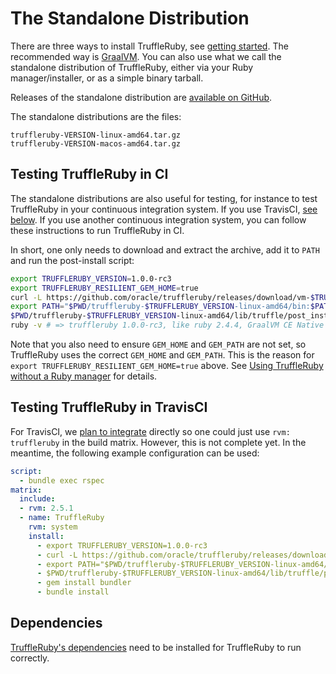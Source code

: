 # The Standalone Distribution

There are three ways to install TruffleRuby, see
[getting started](../../README.md#getting-started). The recommended way is
[GraalVM](installing-graalvm.md). You can also use what we call the standalone
distribution of TruffleRuby, either via your Ruby manager/installer, or as a
simple binary tarball.

Releases of the standalone distribution are
[available on GitHub](https://github.com/oracle/truffleruby/releases).

The standalone distributions are the files:

```
truffleruby-VERSION-linux-amd64.tar.gz
truffleruby-VERSION-macos-amd64.tar.gz
```

## Testing TruffleRuby in CI

The standalone distributions are also useful for testing, for instance to test
TruffleRuby in your continuous integration system. If you use TravisCI,
[see below](#testing-truffleruby-in-travisci).
If you use another continuous integration system, you can follow these
instructions to run TruffleRuby in CI.

In short, one only needs to download and extract the archive, add it to `PATH`
and run the post-install script:

```bash
export TRUFFLERUBY_VERSION=1.0.0-rc3
export TRUFFLERUBY_RESILIENT_GEM_HOME=true
curl -L https://github.com/oracle/truffleruby/releases/download/vm-$TRUFFLERUBY_VERSION/truffleruby-$TRUFFLERUBY_VERSION-linux-amd64.tar.gz | tar xz
export PATH="$PWD/truffleruby-$TRUFFLERUBY_VERSION-linux-amd64/bin:$PATH"
$PWD/truffleruby-$TRUFFLERUBY_VERSION-linux-amd64/lib/truffle/post_install_hook.sh
ruby -v # => truffleruby 1.0.0-rc3, like ruby 2.4.4, GraalVM CE Native [x86_64-linux]
```

Note that you also need to ensure `GEM_HOME` and `GEM_PATH` are not set, so
TruffleRuby uses the correct `GEM_HOME` and `GEM_PATH`. This is the reason for
`export TRUFFLERUBY_RESILIENT_GEM_HOME=true` above.
See [Using TruffleRuby without a Ruby manager](ruby-managers.md#using-truffleruby-without-a-ruby-manager)
for details.

## Testing TruffleRuby in TravisCI

For TravisCI, we
[plan to integrate](https://github.com/travis-ci/travis-ci/issues/9803)
directly so one could just use `rvm: truffleruby` in the build matrix.
However, this is not complete yet. In the meantime, the following example
configuration can be used:

```yaml
script:
  - bundle exec rspec
matrix:
  include:
  - rvm: 2.5.1
  - name: TruffleRuby
    rvm: system
    install:
      - export TRUFFLERUBY_VERSION=1.0.0-rc3
      - curl -L https://github.com/oracle/truffleruby/releases/download/vm-$TRUFFLERUBY_VERSION/truffleruby-$TRUFFLERUBY_VERSION-linux-amd64.tar.gz | tar xz
      - export PATH="$PWD/truffleruby-$TRUFFLERUBY_VERSION-linux-amd64/bin:$PATH"
      - $PWD/truffleruby-$TRUFFLERUBY_VERSION-linux-amd64/lib/truffle/post_install_hook.sh
      - gem install bundler
      - bundle install
```

## Dependencies

[TruffleRuby's dependencies](../../README.md#dependencies) need to be installed
for TruffleRuby to run correctly.
